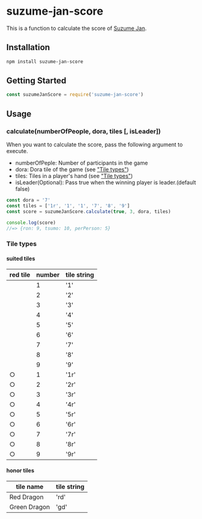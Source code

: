 # suzume-jan-score
This is a function to calculate the score of [Suzume Jan](https://sugorokuya.jp/p/suzume-jong/).

## Installation
```bash
npm install suzume-jan-score
```

## Getting Started
```javascript
const suzumeJanScore = require('suzume-jan-score')
```

## Usage
### calculate(numberOfPeople, dora, tiles [, isLeader])
When you want to calculate the score, pass the following argument to execute.

- numberOfPeple: Number of participants in the game
- dora: Dora tile of the game (see ["Tile types"](#tile-types))
- tiles: Tiles in a player's hand (see ["Tile types"](#tile-types))
- isLeader(Optional): Pass true when the winning player is leader.(default false)

```javascript
const dora = '7'
const tiles = ['1r', '1', '1', '7', '8', '9']
const score = suzumeJanScore.calculate(true, 3, dora, tiles)

console.log(score)
//=> {ron: 9, tsumo: 10, perPerson: 5}
```

### Tile types
#### suited tiles
|  red tile  |  number  |  tile string  |
| ---- | ---- | ---- |
|    |  1  |  '1'  |
|    |  2  |  '2'  |
|    |  3  |  '3'  |
|    |  4  |  '4'  |
|    |  5  |  '5'  |
|    |  6  |  '6'  |
|    |  7  |  '7'  |
|    |  8  |  '8'  |
|    |  9  |  '9'  |
|  ○  |  1  |  '1r'  |
|  ○  |  2  |  '2r'  |
|  ○  |  3  |  '3r'  |
|  ○  |  4  |  '4r'  |
|  ○  |  5  |  '5r'  |
|  ○  |  6  |  '6r'  |
|  ○  |  7  |  '7r'  |
|  ○  |  8  |  '8r'  |
|  ○  |  9  |  '9r'  |
#### honor tiles
|  tile name  |  tile string  |
| ---- | ---- |
|  Red Dragon  |  'rd'  |
|  Green Dragon  |  'gd'  |
